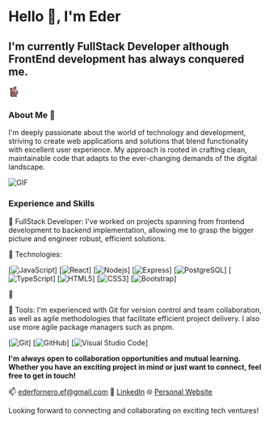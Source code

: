 # Hello 👋, I'm Eder 

## I'm currently FullStack Developer although FrontEnd development has always conquered me.  
<img alt="GIF" src="https://github.com/SatYu26/SatYu26/blob/master/Assets/gandalf_parrot.gif" width="20vw" />

### About Me 🚀

I'm deeply passionate about the world of technology and development, striving to create web applications and solutions that blend functionality with excellent user experience. My approach is rooted in crafting clean, maintainable code that adapts to the ever-changing demands of the digital landscape.

<img alt="GIF" src="https://media.tenor.com/Ug6cbVA1ZsMAAAAd/developer.gif" width="20vw" />


### Experience and Skills

💼 FullStack Developer: I've worked on projects spanning from frontend development to backend implementation, allowing me to grasp the bigger picture and engineer robust, efficient solutions.

🚀 Technologies: 

[![JavaScript](https://img.shields.io/badge/JavaScript-F7DF1E?style=flat-square&logo=JavaScript&logoColor=black)]
[![React](https://img.shields.io/badge/React-0f2876?style=flat-square&logo=React&logoColor=white)]
[![Nodejs](https://img.shields.io/badge/-Nodejs-black?style=flat-square&logo=Node.js)]
[![Express](https://img.shields.io/badge/-Express-orange?style=flat-square&logo=Express)]
[![PostgreSQL](https://img.shields.io/badge/-PostgreSQL-336791?style=flat-square&logo=postgresql)]
[![TypeScript](https://img.shields.io/badge/-TypeScript-007ACC?style=flat-square&logo=typescript)]
[![HTML5](https://img.shields.io/badge/-HTML5-E34F26?style=flat-square&logo=html5&logoColor=white)]
[![CSS3](https://img.shields.io/badge/-CSS3-1572B6?style=flat-square&logo=css3)]
[![Bootstrap](https://img.shields.io/badge/-Bootstrap-563D7C?style=flat-square&logo=bootstrap)]

🚀

🔧 Tools: I'm experienced with Git for version control and team collaboration, as well as agile methodologies that facilitate efficient project delivery. I also use more agile package managers such as pnpm. 

[![Git](https://img.shields.io/badge/-Git-black?style=flat-square&logo=git)]
[![GitHub](https://img.shields.io/badge/-GitHub-181717?style=flat-square&logo=github)]
[![Visual Studio Code](https://img.shields.io/badge/Visual_Studio_Code-007ACC?style=flat-square&logo=Visual-Studio-Code&logoColor=white)]

**I'm always open to collaboration opportunities and mutual learning. Whether you have an exciting project in mind or just want to connect, feel free to get in touch!**

📫 ederfornero.ef@gmail.com
💼 [LinkedIn](https://www.linkedin.com/in/eder-fornero/)
🌐 [Personal Website](https://portfolio-master-eder-manuel-fornero.vercel.app/)

Looking forward to connecting and collaborating on exciting tech ventures!
